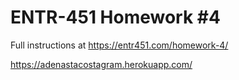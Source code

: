 # ENTR-451 Homework #4

Full instructions at https://entr451.com/homework-4/

https://adenastacostagram.herokuapp.com/
